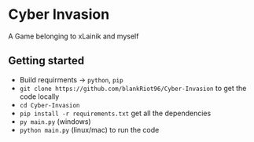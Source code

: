 # Cyber Invasion
A Game belonging to xLainik and myself 

## Getting started
  - Build requirments -> `python`, `pip`
  - `git clone https://github.com/blankRiot96/Cyber-Invasion` to get the code locally
  - `cd Cyber-Invasion` 
  - `pip install -r requirements.txt` get all the dependencies 
  -  `py main.py` (windows) 
  - `python main.py` (linux/mac) to run the code

